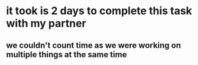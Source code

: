 # it took is 2 days to complete this task with my partner

## we couldn't count time as we were working on multiple things at the same time